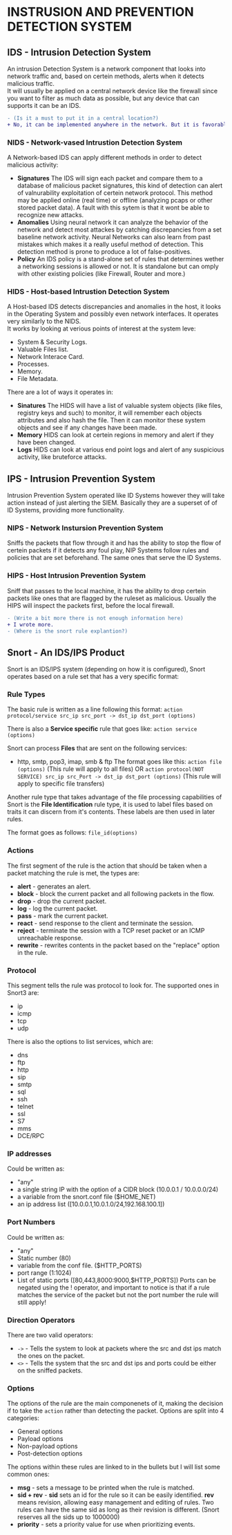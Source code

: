 # INSTRUSION AND PREVENTION DETECTION SYSTEM

## IDS - Intrusion Detection System
An intrusion Detection System is a network component that looks into network traffic and, based on certein methods, alerts when it detects malicious traffic.<br>
It will usually be applied on a central network device like the firewall since you want to filter as much data as possible, but any device that can supports it can be an IDS.

```diff
- (Is it a must to put it in a central location?)
+ No, it can be implemented anywhere in the network. But it is favorable to put it in a more central location in the network to make it able to analyze as much traffic as it can.
```

### NIDS - Network-vased Intrustion Detection System
A Network-based IDS can apply different methods in order to detect malicious activity:
- **Signatures** The IDS will sign each packet and compare them to a database of malicious packet signatures, this kind of detection can alert of valnurability exploitation of certein network protocol. This method may be applied online (real time) or offline (analyzing pcaps or other stored packet data). A fault with this sytem is that it wont be able to recognize new attacks.
- **Anomalies** Using neural network it can analyze the behavior of the network and detect most attackes by catching discrepancies from a set baseline network activity. Neural Networks can also learn from past mistakes which makes it a really useful method of detection. This detection method is prone to produce a lot of false-positives.
- **Policy** An IDS policy is a stand-alone set of rules that determines wether a networking sessions is allowed or not. It is standalone but can omply with other existing policies (like Firewall, Router and more.)

### HIDS - Host-based Intrustion Detection System
A Host-based IDS detects discrepancies and anomalies in the host, it looks in the Operating System and possibly even network interfaces. It operates very similarly to the NIDS.<br>
It works by looking at verious points of interest at the system leve:
- System & Security Logs.
- Valuable Files list.
- Network Interace Card.
- Processes.
- Memory.
- File Metadata.

There are a lot of ways it operates in:
- **Sinatures** The HIDS will have a list of valuable system objects (like files, registry keys and such) to monitor, it will remember each objects attributes and also hash the file. Then it can monitor these system objects and see if any changes have been made.
- **Memory** HIDS can look at certein regions in memory and alert if they have been changed.
- **Logs** HIDS can look at various end point logs and alert of any suspicious activity, like bruteforce attacks.

## IPS - Intrusion Prevention System

Intrusion Prevention System operated like ID Systems however they will take action instead of just alerting the SIEM. Basically they are a superset of of ID Systems, providing more functionality.

### NIPS - Network Instursion Prevention System

Sniffs the packets that flow through it and has the ability to stop the flow of certein packets if it detects any foul play, NIP Systems follow rules and policies that are set beforehand. The same ones that serve the ID Systems.

### HIPS - Host Intrusion Prevention System

Sniff that passes to the local machine, it has the ability to drop certein packets like ones that are flagged by the ruleset as malicious. Usually the HIPS will inspect the packets first, before the local firewall.

```diff
- (Write a bit more there is not enough information here)
+ I wrote more.
- (Where is the snort rule explantion?)
```
## Snort - An IDS/IPS Product

Snort is an IDS/IPS system (depending on how it is configured), Snort operates based on a rule set that has a very specific format:

### Rule Types
The basic rule is written as a line following this format:
`action protocol/service src_ip src_port -> dst_ip dst_port (options)`

There is also a **Service specific** rule that goes like:
`action service (options)`

Snort can process **Files** that are sent on the following services:
* http, smtp, pop3, imap, smb & ftp
The format goes like this:
`action file (options)` (This rule will apply to all files)
OR
`action protocol(NOT SERVICE) src_ip src_Port -> dst_ip dst_port (options)` (This rule will apply to specific file transfers)

Another rule type that takes advantage of the file processing capabilities of Snort is the **File Identification** rule type, it is used to label files based on traits it can discern from it's contents. These labels are then used in later rules.

The format goes as follows:
`file_id(options)`

### Actions
The first segment of the rule is the action that should be taken when a packet matching the rule is met, the types are:
* **alert** - generates an alert.
* **block** - block the current packet and all following packets in the flow.
* **drop** - drop the current packet.
* **log** - log the current packet.
* **pass** - mark the current packet.
* **react** - send response to the client and terminate the session.
* **reject** - terminate the session with a TCP reset packet or an ICMP unreachable response.
* **rewrite** - rewrites contents in the packet based on the "replace" option in the rule.

### Protocol
This segment tells the rule was protocol to look for. The supported ones in Snort3 are:
* ip
* icmp
* tcp
* udp

There is also the options to list services, which are:
* dns
* ftp
* http
* sip
* smtp
* sql
* ssh
* telnet
* ssl
* S7
* mms
* DCE/RPC

### IP addresses
Could be written as:
* "any"
* a single string IP with the option of a CIDR block (10.0.0.1 / 10.0.0.0/24)
* a variable from the snort.conf file ($HOME_NET)
* an ip address list ([10.0.0.1,10.0.1.0/24,192.168.100.1])

### Port Numbers
Could be written as:
* "any"
* Static number (80)
* variable from the conf file. ($HTTP_PORTS)
* port range (1:1024)
* List of static ports ([80,443,8000:9000,$HTTP_PORTS])
Ports can be negated using the ! operator, and important to notice is that if a rule matches the service of the packet but not the port number the rule will still apply!

### Direction Operators
There are two valid operators:
* `->` - Tells the system to look at packets where the src and dst ips match the ones on the packet.
* `<>` - Tells the system that the src and dst ips and ports could be either on the sniffed packets.

### Options
The options of the rule are the main componenets of it, making the decision if to take the `action` rather than detecting the packet. Options are split into 4 categories:
* General options
* Payload options
* Non-payload options
* Post-detection options

The options within these rules are linked to in the bullets but I will list some common ones:
* **msg** - sets a message to be printed when the rule is matched.
* **sid + rev** - **sid** sets an id for the rule so it can be easily identified. **rev** means revision, allowing easy management and editing of rules. Two rules can have the same sid as long as their revision is different. (Snort reserves all the sids up to 1000000)
* **priority** - sets a priority value for use when prioritizing events.

